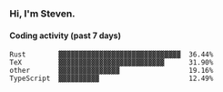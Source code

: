 ### Hi, I'm Steven.

#### Coding activity (past 7 days)
```
Rust        ▓▓▓▓▓▓▓▓▓▓▓▓▓▓▓▓▓▓▓▓▓▓▓▓▓▓▓▓▓▓  36.44%
TeX         ▓▓▓▓▓▓▓▓▓▓▓▓▓▓▓▓▓▓▓▓▓▓▓▓▓▓      31.90%
other       ▓▓▓▓▓▓▓▓▓▓▓▓▓▓▓                 19.16%
TypeScript  ▓▓▓▓▓▓▓▓▓▓                      12.49%
```
